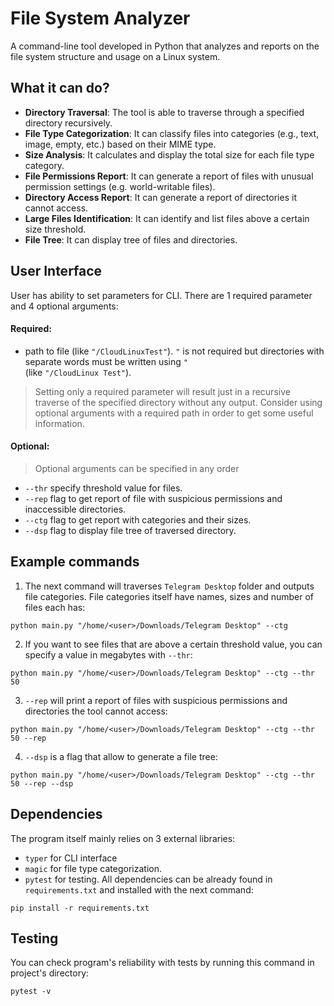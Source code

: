 # File System Analyzer
A command-line tool developed in Python that analyzes and reports on the file system structure and usage on a Linux system.
## What it can do?
- **Directory Traversal**: The tool is able to traverse through a specified directory recursively.
- **File Type Categorization**: It can classify files into categories (e.g., text, image, empty, etc.) based on their MIME type.
- **Size Analysis**: It calculates and display the total size for each file type category.
- **File Permissions Report**: It can generate a report of files with unusual permission settings (e.g. world-writable files).
- **Directory Access Report**: It can generate a report of directories it cannot access.
- **Large Files Identification**: It can identify and list files above a certain size threshold.
- **File Tree**: It can display tree of files and directories.
## User Interface
User has ability to set parameters for CLI. There are 1 required parameter and 4 optional arguments:
#### Required:
- path to file (like `"/CloudLinuxTest"`). `"` is not required but directories with separate words must be written using `"`<br>
(like `"/CloudLinux Test"`).
>Setting only a required parameter will result just in a recursive traverse of the specified directory without any output. Consider using optional arguments with a required path in order to get some useful information.
#### Optional:
>Optional arguments can be specified in any order
- `--thr` specify threshold value for files.
- `--rep` flag to get report of file with suspicious permissions and inaccessible directories.
- `--ctg` flag to get report with categories and their sizes.
- `--dsp` flag to display file tree of traversed directory.
## Example commands
1. The next command will traverses `Telegram Desktop` folder and outputs file categories. File categories itself have names, sizes and number of files each has:<br>
```
python main.py "/home/<user>/Downloads/Telegram Desktop" --ctg
```
2. If you want to see files that are above a certain threshold value, you can specify a value in megabytes with `--thr`:<br>
```
python main.py "/home/<user>/Downloads/Telegram Desktop" --ctg --thr 50
```
3. `--rep` will print a report of files with suspicious permissions and directories the tool cannot access:<br>
```
python main.py "/home/<user>/Downloads/Telegram Desktop" --ctg --thr 50 --rep
```
4. `--dsp` is a flag that allow to generate a file tree:<br>
```
python main.py "/home/<user>/Downloads/Telegram Desktop" --ctg --thr 50 --rep --dsp
```
## Dependencies
The program itself mainly relies on 3 external libraries: 
- `typer` for CLI interface
- `magic` for file type categorization.
- `pytest` for testing.
All dependencies can be already found in `requirements.txt` and installed with the next command:
```
pip install -r requirements.txt
```
## Testing
You can check program's reliability with tests by running this command in project's directory:
```
pytest -v
```

